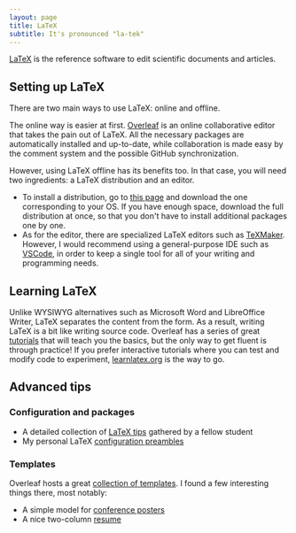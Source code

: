 ```yaml
---
layout: page
title: LaTeX
subtitle: It's pronounced "la-tek"
---
```


[LaTeX](https://www.latex-project.org/) is the reference software to edit scientific documents and articles.

## Setting up LaTeX

There are two main ways to use LaTeX: online and offline.

The online way is easier at first. [Overleaf](https://www.overleaf.com/) is an online collaborative editor that takes the pain out of LaTeX. All the necessary packages are automatically installed and up-to-date, while collaboration is made easy by the comment system and the possible GitHub synchronization.

However, using LaTeX offline has its benefits too. In that case, you will need two ingredients: a LaTeX distribution and an editor.

- To install a distribution, go to [this page](https://www.latex-project.org/get/) and download the one corresponding to your OS. If you have enough space, download the full distribution at once, so that you don't have to install additional packages one by one.
- As for the editor, there are specialized LaTeX editors such as [TeXMaker](https://www.xm1math.net/texmaker/). However, I would recommend using a general-purpose IDE such as [VSCode](../tutorials/vscode.md), in order to keep a single tool for all of your writing and programming needs.

## Learning LaTeX

Unlike WYSIWYG alternatives such as Microsoft Word and LibreOffice Writer, LaTeX separates the content from the form. As a result, writing LaTeX is a bit like writing source code. Overleaf has a series of great [tutorials](https://fr.overleaf.com/learn) that will teach you the basics, but the only way to get fluent is through practice! If you prefer interactive tutorials where you can test and modify code to experiment, [learnlatex.org](https://www.learnlatex.org/en/) is the way to go.

## Advanced tips

### Configuration and packages

- A detailed collection of [LaTeX tips](https://github.com/RiMillo/LaTeX_tips) gathered by a fellow student
- My personal LaTeX [configuration preambles](https://github.com/gdalle/LaTeX-packages)

### Templates

Overleaf hosts a great [collection of templates](https://www.overleaf.com/latex/templates). I found a few interesting things there, most notably:

- A simple model for [conference posters](https://fr.overleaf.com/articles/decaf-poster/ryfhdpmwcnpd)
- A nice two-column [resume](https://github.com/liantze/AltaCV)